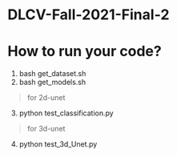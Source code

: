 # DLCV-Fall-2021-Final-2

# How to run your code?

1. bash get_dataset.sh
2. bash get_models.sh
> for 2d-unet 
3. python test_classification.py
> for 3d-unet
4. python test_3d_Unet.py

